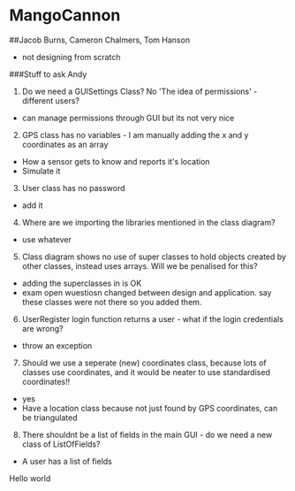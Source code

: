 # MangoCannon

##Jacob Burns, Cameron Chalmers, Tom Hanson
- not designing from scratch

###Stuff to ask Andy
1. Do we need a GUISettings Class?
No
'The idea of permissions' - different users?
- can manage permissions through GUI but its not very nice

2. GPS class has no variables - I am manually adding the x and y coordinates as an array
- How a sensor gets to know and reports it's location
- Simulate it

3. User class has no password
- add it
4. Where are we importing the libraries mentioned in the class diagram?
- use whatever
5. Class diagram shows no use of super classes to hold objects created by other classes, instead uses arrays. Will we be penalised for this?
- adding the superclasses in is OK 
- exam open wuestiosn changed between design and application. say these classes were not there so you added them.
6. UserRegister login function returns a user - what if the login credentials are wrong?
- throw an exception
7. Should we use a seperate (new) coordinates class, because lots of classes use coordinates, and it would be neater to use standardised coordinates!!
- yes
- Have a location class because not just found by GPS coordinates, can be triangulated
8. There shouldnt be a list of fields in the main GUI - do we need a new class of ListOfFields?
- A user has a list of fields

Hello world
